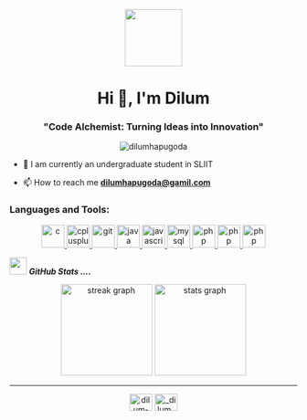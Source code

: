<p align="center" ><img  src = "https://github.com/7oSkaaa/7oSkaaa/blob/main/Images/about_me.gif?raw=true" width = 100px></p>
<h1 align="center">Hi 👋, I'm Dilum</h1>
<h3 align="center">"Code Alchemist: Turning Ideas into Innovation"</h3>

<p align="center"> <img src="https://komarev.com/ghpvc/?username=dilumhapugoda&label=Profile%20views&color=0e75b6&style=flat" alt="dilumhapugoda" /> </p>



- 🌱 I am currently an undergraduate student in SLIIT

- 📫 How to reach me **dilumhapugoda@gamil.com**



<h3 align="left">Languages and Tools:</h3>
<p align="center"> <a href="https://www.cprogramming.com/" target="_blank" rel="noreferrer"> <img src="https://raw.githubusercontent.com/Scar1109/skill-icons/main/icons/C.svg" alt="c" width="40" height="40"/> </a> <a href="https://www.w3schools.com/cpp/" target="_blank" rel="noreferrer"> <img src="https://raw.githubusercontent.com/Scar1109/skill-icons/main/icons/CPP.svg" alt="cplusplus" width="40" height="40"/> </a> <a href="https://git-scm.com/" target="_blank" rel="noreferrer"> <img src="https://raw.githubusercontent.com/Scar1109/skill-icons/main/icons/Git.svg" alt="git" width="40" height="40"/> </a> <a href="https://www.java.com" target="_blank" rel="noreferrer"> <img src="https://raw.githubusercontent.com/Scar1109/skill-icons/main/icons/Java-Light.svg" alt="java" width="40" height="40"/> </a> <a href="https://developer.mozilla.org/en-US/docs/Web/JavaScript" target="_blank" rel="noreferrer"> <img src="https://raw.githubusercontent.com/Scar1109/skill-icons/main/icons/JavaScript.svg" alt="javascript" width="40" height="40"/> </a> <a href="https://www.mysql.com/" target="_blank" rel="noreferrer"> <img src="https://raw.githubusercontent.com/Scar1109/skill-icons/main/icons/MySQL-Light.svg" alt="mysql" width="40" height="40"/> </a> <a href="https://www.php.net" target="_blank" rel="noreferrer"> <img src="https://raw.githubusercontent.com/Scar1109/skill-icons/main/icons/PHP-Light.svg" alt="php" width="40" height="40"/> <img src="https://raw.githubusercontent.com/Scar1109/skill-icons/main/icons/HTML.svg" alt="php" width="40" height="40"/> <img src="https://raw.githubusercontent.com/Scar1109/skill-icons/main/icons/CSS.svg" alt="php" width="40" height="40"/> </a> </p>


<img src="https://media.giphy.com/media/iY8CRBdQXODJSCERIr/giphy.gif" width="30px">&nbsp;***GitHub Stats ....***
<p align="center"><img src="https://streak-stats.demolab.com?user=dilumhapugoda&locale=en&mode=daily&theme=ocean-gradient&hide_border=true&border_radius=5" height="160" alt="streak graph">
  <img src="https://github-readme-stats.vercel.app/api?username=dilumhapugoda&hide_title=false&hide_rank=false&show_icons=true&include_all_commits=true&count_private=true&disable_animations=false&theme=ocean-gradient&locale=en&hide_border=true" height="160" alt="stats graph" /></p>

---
<p align="center">
<a href="https://linkedin.com/in/dilum-hapugoda-91815030b" target="blank"><img align="center" src="https://raw.githubusercontent.com/rahuldkjain/github-profile-readme-generator/master/src/images/icons/Social/linked-in-alt.svg" alt="dilum-hapugoda-91815030b" height="30" width="40" /></a>
<a href="https://instagram.com/_dilum_susara_" target="blank"><img align="center" src="https://raw.githubusercontent.com/rahuldkjain/github-profile-readme-generator/master/src/images/icons/Social/instagram.svg" alt="_dilum_susara_" height="30" width="40" /></a>
</p>



